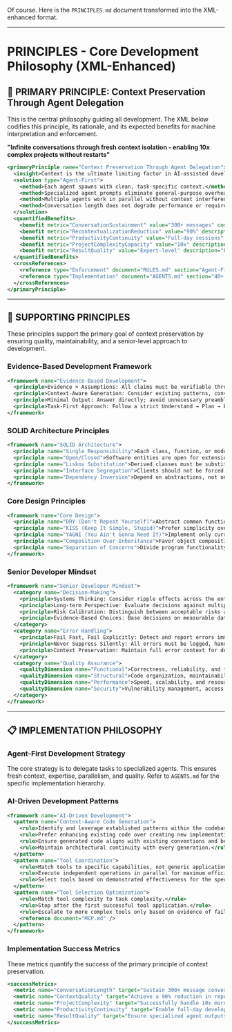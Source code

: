 Of course. Here is the `PRINCIPLES.md` document transformed into the XML-enhanced format.

---
# PRINCIPLES - Core Development Philosophy (XML-Enhanced)

## 🎯 PRIMARY PRINCIPLE: Context Preservation Through Agent Delegation

This is the central philosophy guiding all development. The XML below codifies this principle, its rationale, and its expected benefits for machine interpretation and enforcement.

**"Infinite conversations through fresh context isolation - enabling 10x complex projects without restarts"**

```xml
<primaryPrinciple name="Context Preservation Through Agent Delegation">
  <insight>Context is the ultimate limiting factor in AI-assisted development. Preserving context preserves productivity.</insight>
  <solution type="Agent-First">
    <method>Each agent spawns with clean, task-specific context.</method>
    <method>Specialized agent prompts eliminate general-purpose overhead.</method>
    <method>Multiple agents work in parallel without context interference.</method>
    <method>Conversation length does not degrade performance or require restarts.</method>
  </solution>
  <quantifiedBenefits>
    <benefit metric="ConversationSustainment" value="300+ messages" comparison="vs 50-100 without delegation" />
    <benefit metric="RecontextualizationReduction" value="90%" description="Reduction in repeated explanations." />
    <benefit metric="ProductivityContinuity" value="Full-day sessions" description="Without forced conversation restarts." />
    <benefit metric="ProjectComplexityCapacity" value="10x" description="Through sustained context preservation." />
    <benefit metric="ResultQuality" value="Expert-level" description="From specialized agents vs. generalist approaches." />
  </quantifiedBenefits>
  <crossReferences>
    <reference type="Enforcement" document="RULES.md" section="Agent-First Mandate" />
    <reference type="Implementation" document="AGENTS.md" section="40+ specialized agents" />
  </crossReferences>
</primaryPrinciple>
```

---

## 🔧 SUPPORTING PRINCIPLES

These principles support the primary goal of context preservation by ensuring quality, maintainability, and a senior-level approach to development.

### Evidence-Based Development Framework

```xml
<framework name="Evidence-Based Development">
  <principle>Evidence > Assumptions: All claims must be verifiable through testing, metrics, or documentation.</principle>
  <principle>Context-Aware Generation: Consider existing patterns, conventions, and architecture.</principle>
  <principle>Minimal Output: Answer directly; avoid unnecessary preambles or postambles.</principle>
  <principle>Task-First Approach: Follow a strict Understand → Plan → Execute → Validate sequence.</principle>
</framework>
```

### SOLID Architecture Principles

```xml
<framework name="SOLID Architecture">
  <principle name="Single Responsibility">Each class, function, or module has one reason to change.</principle>
  <principle name="Open/Closed">Software entities are open for extension but closed for modification.</principle>
  <principle name="Liskov Substitution">Derived classes must be substitutable for their base classes.</principle>
  <principle name="Interface Segregation">Clients should not be forced to depend on interfaces they do not use.</principle>
  <principle name="Dependency Inversion">Depend on abstractions, not on concretions.</principle>
</framework>
```

### Core Design Principles

```xml
<framework name="Core Design">
  <principle name="DRY (Don't Repeat Yourself)">Abstract common functionality to eliminate duplication.</principle>
  <principle name="KISS (Keep It Simple, Stupid)">Prefer simplicity over complexity in all design decisions.</principle>
  <principle name="YAGNI (You Ain't Gonna Need It)">Implement only current requirements; avoid speculative features.</principle>
  <principle name="Composition Over Inheritance">Favor object composition over class inheritance.</principle>
  <principle name="Separation of Concerns">Divide program functionality into distinct, non-overlapping sections.</principle>
</framework>
```

### Senior Developer Mindset

```xml
<framework name="Senior Developer Mindset">
  <category name="Decision-Making">
    <principle>Systems Thinking: Consider ripple effects across the entire system architecture.</principle>
    <principle>Long-term Perspective: Evaluate decisions against multiple time horizons.</principle>
    <principle>Risk Calibration: Distinguish between acceptable risks and unacceptable compromises.</principle>
    <principle>Evidence-Based Choices: Base decisions on measurable data and empirical evidence.</principle>
  </category>
  <category name="Error Handling">
    <principle>Fail Fast, Fail Explicitly: Detect and report errors immediately with meaningful context.</principle>
    <principle>Never Suppress Silently: All errors must be logged, handled, or escalated appropriately.</principle>
    <principle>Context Preservation: Maintain full error context for debugging and analysis.</principle>
  </category>
  <category name="Quality Assurance">
    <qualityDimension name="Functional">Correctness, reliability, and feature completeness.</qualityDimension>
    <qualityDimension name="Structural">Code organization, maintainability, and technical debt.</qualityDimension>
    <qualityDimension name="Performance">Speed, scalability, and resource efficiency.</qualityDimension>
    <qualityDimension name="Security">Vulnerability management, access control, and data protection.</qualityDimension>
  </category>
</framework>
```

---

## 📋 IMPLEMENTATION PHILOSOPHY

### Agent-First Development Strategy

The core strategy is to delegate tasks to specialized agents. This ensures fresh context, expertise, parallelism, and quality. Refer to `AGENTS.md` for the specific implementation hierarchy.

### AI-Driven Development Patterns

```xml
<framework name="AI-Driven Development">
  <pattern name="Context-Aware Code Generation">
    <rule>Identify and leverage established patterns within the codebase.</rule>
    <rule>Prefer enhancing existing code over creating new implementations.</rule>
    <rule>Ensure generated code aligns with existing conventions and best practices.</rule>
    <rule>Maintain architectural continuity with every generation.</rule>
  </pattern>
  <pattern name="Tool Coordination">
    <rule>Match tools to specific capabilities, not generic applications.</rule>
    <rule>Execute independent operations in parallel for maximum efficiency.</rule>
    <rule>Select tools based on demonstrated effectiveness for the specific context.</rule>
  </pattern>
  <pattern name="Tool Selection Optimization">
    <rule>Match tool complexity to task complexity.</rule>
    <rule>Stop after the first successful tool application.</rule>
    <rule>Escalate to more complex tools only based on evidence of failure.</rule>
    <reference document="MCP.md" />
  </pattern>
</framework>
```

### Implementation Success Metrics

These metrics quantify the success of the primary principle of context preservation.

```xml
<successMetrics>
  <metric name="ConversationLength" target="Sustain 300+ message conversations without degradation." />
  <metric name="ContextQuality" target="Achieve a 90% reduction in repeated explanations and re-contextualization." />
  <metric name="ProjectComplexity" target="Successfully handle 10x more complex, multi-faceted projects." />
  <metric name="ProductivityContinuity" target="Enable full-day development sessions without forced restarts." />
  <metric name="ResultQuality" target="Ensure specialized agent outputs consistently exceed generalist approaches." />
</successMetrics>
```
